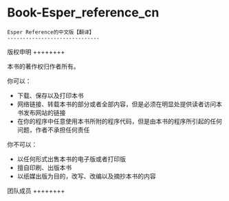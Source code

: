Book-Esper_reference_cn
=======================
	Esper Reference的中文版【翻译】
	------------------------------

版权申明
++++++++

本书的著作权归作者所有。

你可以：

- 下载、保存以及打印本书
- 网络链接、转载本书的部分或者全部内容，但是必须在明显处提供读者访问本书发布网站的链接
- 在你的程序中任意使用本书所附的程序代码，但是由本书的程序所引起的任何问题，作者不承担任何责任

你不可以：

- 以任何形式出售本书的电子版或者打印版
- 擅自印刷、出版本书
- 以纸媒出版为目的，改写、改编以及摘抄本书的内容

团队成员
++++++++
